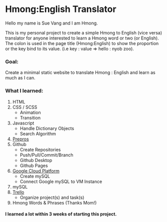 # Hmong:English Translator

Hello my name is Sue Vang and I am Hmong. 

This is my personal project to create a simple Hmong to English (vice versa) translator for anyone interested to learn
a Hmong word or two (or English). The colon is used in the page title (Hmong:English) to show the proportion or the key bind
to its value. (i.e key : value => hello : nyob zoo).

### Goal:
Create a minimal static website to translate Hmong : English and learn as much as I can.

### What I learned:
  1. HTML
  2. CSS / SCSS
      * Animation
      * Transition
  4. Javascript
      * Handle Dictionary Objects
      * Search Algorithm
  5. <a href="https://prepros.io/">Prepros</a>
  6. Github
      * Create Repositories
      * Push/Pull/Commit/Branch
      * Github Desktop
      * Github Pages
  7. <a href="https://cloud.google.com/">Google Cloud Platform</a>
      * Create mySQL
      * Connect Google mySQL to VM Instance 
  8. mySQL
  9. <a href="https://trello.com/">Trello</a>
      * Organize project(s) and task(s)
  10. Hmong Words & Phrases (Thanks Mom!)</br>
  #### I learned a lot within 3 weeks of starting this project.
